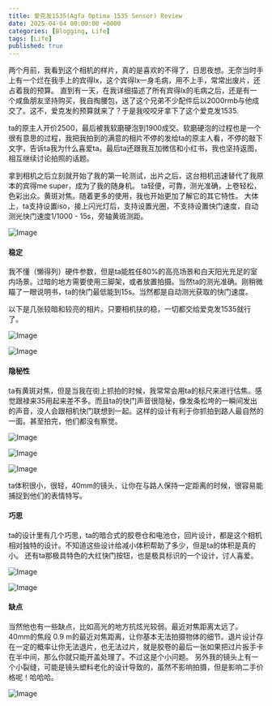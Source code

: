 ```yaml
---
title: 爱克发1535(Agfa Optima 1535 Sensor) Review
date: 2025-04-04 00:00:00 +0000
categories: [Blogging, Life]
tags: [Life]
published: true
---
```


两个月前，我看到这个相机的样片，真的是喜欢的不得了，日思夜想。无奈当时手上有一个烂在我手上的宾得lx，这个宾得lx一身毛病，用不上手，常常出废片，还占着我的预算。
直到有一天，在我详细描述了所有宾得lx的毛病之后，还是有一个咸鱼朋友坚持购买，我自掏腰包，送了这个兄弟不少配件后以2000rmb与他成交了。这不，爱克发的预算就来了？于是我咬咬牙拿下了这个爱克发1535.

ta的原主人开价2500，最后被我软磨硬泡到1900成交。软磨硬泡的过程也是一个很有意思的过程，我把我拍到的满意的相片不停的发给ta的原主人看，不停的敲下文字，告诉ta我为什么喜爱ta。最后ta还跟我互加微信和小红书，我也坚持返图，相互继续讨论拍照的话题。

拿到相机之后立刻就开始了我的第一轮测试，出片之后，这台相机迅速替代了我原本的宾得me super，成为了我的随身机。
ta轻便，可靠，测光准确，上卷轻松，色彩出众。黄斑对焦。随着更多的使用，我也开始更加了解它的其它特性。
大体上，ta支持设置iso，接上闪光灯后，支持设置光圈，不支持设置快门速度，自动测光快门速度1/1000 - 15s，旁轴黄斑测距。

![Image](/2025-04-04-agfa-optima-1535-sensor/7.JPG)

#### 稳定
我不懂（懒得列）硬件参数，但是ta能胜任80%的高亮场景和白天阳光充足的室内场景。过暗的地方需要使用三脚架，或者放置拍摄。当然ta的测光准确。刚稍微瞄了一眼说明书，ta的快门最低能到15s。当然都是自动测光获取的快门速度。

以下是几张较暗和较亮的相片。只要相机扶的稳，一切都交给爱克发1535就行了。

![Image](/2025-04-04-agfa-optima-1535-sensor/1.JPG)

![Image](/2025-04-04-agfa-optima-1535-sensor/2.JPG)

#### 隐秘性
ta有黄斑对焦，但是当我在街上抓拍的时候，我常常会用ta的标尺来进行估焦。感觉跟禄来35用起来差不多。而且ta的快门声音很隐秘，像发条松垮的一瞬间发出的声音，没人会跟相机快门联想到一起。这样的设计有利于你抓拍到路人最自然的一面。甚至拍完，他们都没有察觉。

![Image](/2025-04-04-agfa-optima-1535-sensor/3.JPG)

![Image](/2025-04-04-agfa-optima-1535-sensor/4.JPG)

![Image](/2025-04-04-agfa-optima-1535-sensor/5.JPG)

ta体积很小，很轻，40mm的镜头，让你在与路人保持一定距离的时候，很容易能捕捉到他们的表情特写。

#### 巧思
ta的设计里有几个巧思，ta的暗合式的胶卷仓和电池仓，回片设计，都是这个相机相对独特的设计。不知道这些设计给减小体积帮助了多少，但是ta的体积是真的小。
还有ta那极具特色的大红快门按钮，也是极具标识的一个设计，讨人喜爱。

![Image](/2025-04-04-agfa-optima-1535-sensor/8.JPG)

![Image](/2025-04-04-agfa-optima-1535-sensor/9.JPG)

#### 缺点
当然他也有一些缺点，比如高光的地方抗炫光较弱。最近对焦距离太远了。40mm的焦段 0.9 m的最近对焦距离，让你基本无法拍摄物体的细节。退片设计存在一定的概率让你无法退片，也无法过片，就是胶卷的最后一张如果把过片扳手卡在半中间，那么你就只能开盖处理了。不过这是个小问题。
另外我的镜头上有一个小裂缝，可能是镜头塑料老化的设计导致的，虽然不影响拍摄，但是影响二手价格呢！哈哈哈。

![Image](/2025-04-04-agfa-optima-1535-sensor/6.JPG)